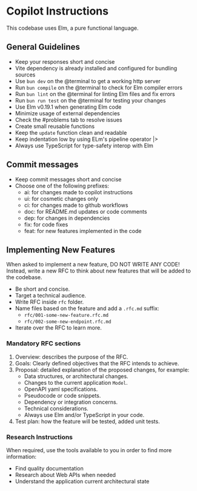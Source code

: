 # Copilot Instructions

This codebase uses Elm, a pure functional language.

## General Guidelines

- Keep your responses short and concise
- Vite dependency is already installed and configured for bundling sources
- Use `bun dev` on the @terminal to get a working http server
- Run `bun compile` on the @terminal to check for Elm compiler errors
- Run `bun lint` on the @terminal for linting Elm files and fix errors
- Run `bun run test` on the @terminal for testing your changes
- Use Elm v0.19.1 when generating Elm code
- Minimize usage of external dependencies
- Check the #problems tab to resolve issues
- Create small reusable functions
- Keep the `update` function clean and readable
- Keep indentation low by using ELm's pipeline operator |>
- Always use TypeScript for type-safety interop with Elm

## Commit messages

- Keep commit messages short and concise
- Choose one of the following prefixes:
  - ai: for changes made to copilot instructions
  - ui: for cosmetic changes only
  - ci: for changes made to github workflows
  - doc: for README.md updates or code comments
  - dep: for changes in dependencies
  - fix: for code fixes
  - feat: for new features implemented in the code

## Implementing New Features

When asked to implement a new feature, DO NOT WRITE ANY CODE!
Instead, write a new RFC to think about new features that will be added to the codebase.

- Be short and concise.
- Target a technical audience.
- Write RFC inside `rfc` folder.
- Name files based on the feature and add a `.rfc.md` suffix:
  - `rfc/001-some-new-feature.rfc.md`
  - `rfc/002-some-new-endpoint.rfc.md`
- Iterate over the RFC to learn more.

### Mandatory RFC sections

1. Overview: describes the purpose of the RFC.
2. Goals: Clearly defined objectives that the RFC intends to achieve.
3. Proposal: detailed explanation of the proposed changes, for example:
   - Data structures, or architectural changes.
   - Changes to the current application `Model`.
   - OpenAPI yaml specifications.
   - Pseudocode or code snippets.
   - Dependency or integration concerns.
   - Technical considerations.
   - Always use Elm and/or TypeScript in your code.
4. Test plan: how the feature will be tested, added unit tests.

### Research Instructions

When required, use the tools available to you in order to find more information:

- Find quality documentation
- Research about Web APIs when needed
- Understand the application current architectural state
